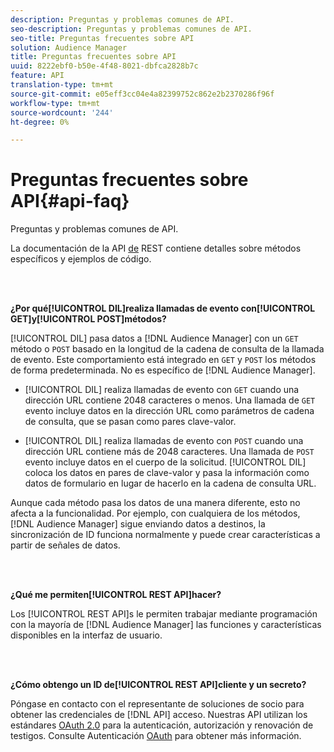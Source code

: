 ```yaml
---
description: Preguntas y problemas comunes de API.
seo-description: Preguntas y problemas comunes de API.
seo-title: Preguntas frecuentes sobre API
solution: Audience Manager
title: Preguntas frecuentes sobre API
uuid: 8222ebf0-b50e-4f48-8021-dbfca2828b7c
feature: API
translation-type: tm+mt
source-git-commit: e05eff3cc04e4a82399752c862e2b2370286f96f
workflow-type: tm+mt
source-wordcount: '244'
ht-degree: 0%

---
```



# Preguntas frecuentes sobre API{#api-faq}

Preguntas y problemas comunes de API.

<!-- 

faq_api.xml

 -->

La documentación de la API [de](../api/rest-api-main/rest-api-main.md) REST contiene detalles sobre métodos específicos y ejemplos de código.

<br> 

**¿Por qué[!UICONTROL DIL]realiza llamadas de evento con[!UICONTROL GET]y[!UICONTROL POST]métodos?**

[!UICONTROL DIL] pasa datos a [!DNL Audience Manager] con un `GET` método o `POST` basado en la longitud de la cadena de consulta de la llamada de evento. Este comportamiento está integrado en `GET` y `POST` los métodos de forma predeterminada. No es específico de [!DNL Audience Manager].

* [!UICONTROL DIL] realiza llamadas de evento con `GET` cuando una dirección URL contiene 2048 caracteres o menos. Una llamada de `GET` evento incluye datos en la dirección URL como parámetros de cadena de consulta, que se pasan como pares clave-valor.

* [!UICONTROL DIL] realiza llamadas de evento con `POST` cuando una dirección URL contiene más de 2048 caracteres. Una llamada de `POST` evento incluye datos en el cuerpo de la solicitud. [!UICONTROL DIL] coloca los datos en pares de clave-valor y pasa la información como datos de formulario en lugar de hacerlo en la cadena de consulta URL.

Aunque cada método pasa los datos de una manera diferente, esto no afecta a la funcionalidad. Por ejemplo, con cualquiera de los métodos, [!DNL Audience Manager] sigue enviando datos a destinos, la sincronización de ID funciona normalmente y puede crear características a partir de señales de datos.

<br> 

**¿Qué me permiten[!UICONTROL REST API]hacer?**

Los [!UICONTROL REST API]s le permiten trabajar mediante programación con la mayoría de [!DNL Audience Manager] las funciones y características disponibles en la interfaz de usuario.

<br> 

**¿Cómo obtengo un ID de[!UICONTROL REST API]cliente y un secreto?**

Póngase en contacto con el representante de soluciones de socio para obtener las credenciales de [!DNL API] acceso. Nuestras API utilizan los estándares [OAuth 2.0](https://oauth.net/2/) para la autenticación, autorización y renovación de testigos. Consulte Autenticación [OAuth](../api/rest-api-main/aam-api-getting-started.md#oauth) para obtener más información.
